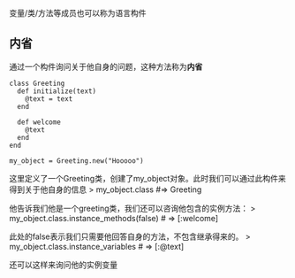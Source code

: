 变量/类/方法等成员也可以称为语言构件
## 内省
通过一个构件询问关于他自身的问题，这种方法称为**内省**

```
class Greeting
  def initialize(text)
	@text = text
  end
  
  def welcome
	@text
  end
end

my_object = Greeting.new("Hooooo")
```

这里定义了一个Greeting类，创建了my_object对象。此时我们可以通过此构件来得到关于他自身的信息
	> my_object.class   #=> Greeting

他告诉我们他是一个greeting类，我们还可以咨询他包含的实例方法：
	> my_object.class.instance_methods(false) # => [:welcome]

此处的false表示我们只需要他回答自身的方法，不包含继承得来的。
	> my_object.class.instance_variables # => [:@text]

还可以这样来询问他的实例变量
